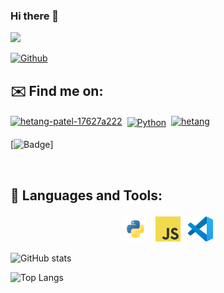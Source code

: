 ### Hi there 👋

![](https://visitor-badge.laobi.icu/badge?page_id=hetang7802.hetang7802)

[![Github](https://img.shields.io/github/followers/hetang7802?label=Follow&style=social)](https://github.com/hetang7802)


## ✉️ Find me on:

<p align="center">
 
<!--  <a href="https://charalambosioannou.github.io/" target="_blank" rel="noopener noreferrer"> <img src="https://raw.githubusercontent.com/iconic/open-iconic/master/svg/globe.svg" alt="Python" height="40" style="vertical-align:top; margin:4px"> </a> -->
<!--  <a href="https://linkedin.com/in/charalambosioannou" target="_blank" rel="noopener noreferrer"> <img src="https://cdn.jsdelivr.net/npm/simple-icons@v3/icons/linkedin.svg" alt="Python" height="40" style="vertical-align:top; margin:4px"></a> -->
 <a href="https://www.linkedin.com/in/hetang-patel-17627a222/" target="blank"><img align="center" src="https://raw.githubusercontent.com/rahuldkjain/github-profile-readme-generator/22064237dce9d9052582c108ace3c161b646dfd9/src/images/icons/Social/linked-in-alt.svg" alt="hetang-patel-17627a222" height="30" width="40" /></a>
<a href="mailto:hetangpatel7802@gmail.com"> <img src="https://cdn.jsdelivr.net/npm/simple-icons@v3/icons/gmail.svg" alt="Python" height="40" style="vertical-align:top; margin:4px"></a>
<a href="https://codeforces.com/profile/hetang" target="blank"><img align="center" src="https://cdn.jsdelivr.net/npm/simple-icons@3.0.1/icons/codeforces.svg" alt="hetang" height="30" width="40" /></a>
 <br>
 
[![Badge](https://cp-logo.vercel.app/codeforces/hetang?logo=true)]

</p>

<br />

## 🧰 Languages and Tools:
<p align="center">
<img src="https://raw.githubusercontent.com/github/explore/80688e429a7d4ef2fca1e82350fe8e3517d3494d/topics/python/python.png" alt="Python" height="40" style="vertical-align:top; margin:4px">
<img src="https://raw.githubusercontent.com/github/explore/80688e429a7d4ef2fca1e82350fe8e3517d3494d/topics/javascript/javascript.png" alt="Javascript" height="40" style="vertical-align:top; margin:4px">
<img src="https://raw.githubusercontent.com/github/explore/80688e429a7d4ef2fca1e82350fe8e3517d3494d/topics/visual-studio-code/visual-studio-code.png" alt="VS Code" height="40" style="vertical-align:top; margin:4px">
</p>

![GitHub stats](https://github-readme-stats.vercel.app/api?username=hetang7802&show_icons=true&theme=tokyonight)

![Top Langs](https://github-readme-stats.vercel.app/api/top-langs/?username=hetang7802&theme=tokyonight)



<!--
**hetang7802/hetang7802** is a ✨ _special_ ✨ repository because its `README.md` (this file) appears on your GitHub profile.

Here are some ideas to get you started:

- 🔭 I’m currently working on ...
- 🌱 I’m currently learning ...
- 👯 I’m looking to collaborate on ...
- 🤔 I’m looking for help with ...
- 💬 Ask me about ...
- 📫 How to reach me: ...
- 😄 Pronouns: ...
- ⚡ Fun fact: ...
-->

